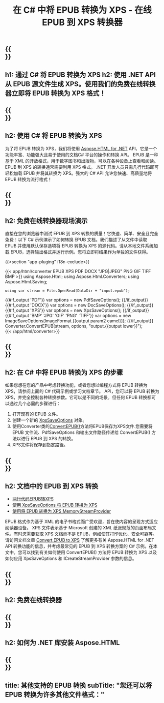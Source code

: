 ﻿---
translation: true
template: /templates/_template-conversion-child.md
title: 在 C# 中将 EPUB 转换为 XPS - 在线 EPUB 到 XPS 转换器
description: EPUB 到 XPS C# 转换的示例代码。在 ASP.NET 或任何 .NET 应用程序中轻松使用转换器 API。免费试用在线 EPUB 到 XPS 转换器！
url: /net/conversion/epub-to-xps/
family: html
platformtag: net
feature: conversion
informat: EPUB
outformat: XPS
otherformats: DOCX PDF XPS GIF JPEG PNG TIFF BMP
---

{{<section banner>}}
---
h1: 通过 C# 将 EPUB 转换为 XPS
h2: 使用 .NET API 从 EPUB 源文件生成 XPS。使用我们的免费在线转换器立即将 EPUB 转换为 XPS 格式！
---

{{<section overview>}}
---
h2: 使用 C# 将 EPUB 转换为 XPS
---

为了将 EPUB 转换为 XPS，我们将使用 [Aspose.HTML for .NET](https://products.aspose.com/html/net/) API，它是一个功能丰富、功能强大且易于使用的文档C# 平台的操作和转换 API。 EPUB 是一种基于 XML 的开放格式，用于数字图书和出版物，可以在各种设备上查看和阅读。 EPUB 到 XPS 的转换通常需要利用 XPS 格式。 .NET 开发人员只需几行代码即可轻松加载 EPUB 并将其转换为 XPS。强大的 C# API 允许您快速、高质量地将 EPUB 转换为流行格式！

{{<section demos>}}
---
h2: 免费在线转换器现场演示
---

直接在您的浏览器中测试 EPUB 到 XPS 转换的质量！它快速、简单、安全且完全免费！以下 C# 示例演示了如何转换 EPUB 文档。我们描述了从文件中读取 EPUB 并使用默认保存选项将 EPUB 转换为 XPS 的源代码。请从本地文件系统加载 EPUB，选择输出格式并运行示例。您将立即将结果作为单独的文件获得。

{{<section "app-pluging" i18n-exclude>}}

{{< app/html/converter EPUB  XPS PDF DOCX "JPG|JPEG" PNG GIF TIFF BMP >}}
using Aspose.Html;
using Aspose.Html.Converters;
using Aspose.Html.Saving;

    using var stream = File.OpenRead(DataDir + "input.epub");
{{#if_output 'PDF'}}
    var options = new PdfSaveOptions();
{{/if_output}}
{{#if_output 'DOCX'}}
    var options = new DocSaveOptions();
{{/if_output}}
{{#if_output 'XPS'}}
    var options = new XpsSaveOptions();
{{/if_output}}
{{#if_output 'BMP' 'JPG' 'GIF' 'PNG' 'TIFF'}}
    var options = new ImageSaveOptions(ImageFormat.{{output param2 camel}});
{{/if_output}}
    Converter.ConvertEPUB(stream, options, "output.{{output lower}}");   
{{< /app/html/converter>}}


{{<section steps>}}
---
h2: 在 C# 中将 EPUB 转换为 XPS 的步骤
---

如果您想在您的产品中考虑转换功能，或者您想以编程方式将 EPUB 转换为 XPS，请参阅上面的 C# 代码示例或学习文档章节。 API，您可以将 EPUB 转换为 XPS，并完全控制各种转换参数。它可以是不同的场景，但任何 EPUB 转换都可以通过几个必需的步骤进行：

1. 打开现有的 EPUB 文件。
1. 创建一个新的 [XpsSaveOptions](https://reference.aspose.com/html/net/aspose.html.saving/xpssaveoptions/) 对象。
1. 使用Converter类的[ConvertEPUB()](https://reference.aspose.com/html/net/aspose.html.converters.converter/convertepub/)方法将EPUB保存为XPS文件.您需要将 EPUB 文件流、PdfSaveOptions 和输出文件路径传递给 ConvertEPUB() 方法以进行 EPUB 到 XPS 的转换。
1. XPS文件将保存到指定路径。

{{<section documentation>}}
---
h2: 文档中的 EPUB 到 XPS 转换
---

  - <a href="https://docs.aspose.com/html/net/converting-between-formats/epub-to-xps/#epub-to-xps-by-two-lines-of-code" target="_blank">两行代码EPUB转XPS</a>
  - <a href="https://docs.aspose.com/html/net/converting-between-formats/epub-to-xps/#convert-epub-to-xps-using-xpssaveoptions" target="_blank" >使用 XpsSaveOptions 将 EPUB 转换为 XPS</a>
  - <a href="https://docs.aspose.com/html/net/converting-between-formats/epub-to-xps/#output-stream-providers" target="_blank">使用将 EPUB 转换为 XPS MemoryStreamProvider</a>

EPUB 格式作为基于 XML 的电子书格式而广受欢迎，旨在使内容的呈现方式适应阅读器设备。 XPS 文件表示基于 Microsoft 创建的 XML 纸张规范的页面布局文件。有时您需要获取 XPS 文档而不是 EPUB，例如使其打印优化、安全可靠等。请访问文档文章 [Convert EPUB to XPS](https://docs.aspose.com/html/net/converting-between-formats/epub-to-xps/) 了解更多有关 Aspose.HTML for .NET API 转换功能的信息，并考虑最常见的 EPUB 到 XPS 转换方案的 C# 示例。在本文中，您可以找到有关如何使用 ConvertEPUB() 方法将 EPUB 转换为 XPS 以及如何应用 XpsSaveOptions 和 ICreateStreamProvider 参数的信息。

{{<section online-converters>}}
---
h2: 免费在线转换器
---

{{<section get-started>}}
---
h2: 如何为 .NET 库安装 Aspose.HTML
---

{{<section other-conversions>}}
---
title: 其他支持的 EPUB 转换
subTitle: "您还可以将 EPUB 转换为许多其他文件格式："
---